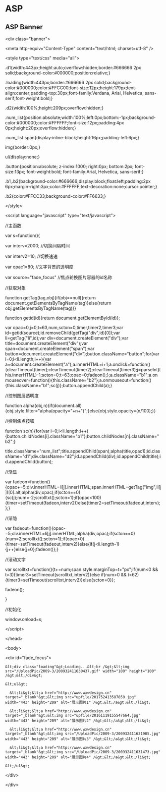 # ASP

## ASP Banner

&lt;div class="banner"&gt;

&lt;meta http-equiv="Content-Type" content="text/html; charset=utf-8" /&gt;

&lt;style type="text/css" media="all"&gt;

.d1{width:443px;height:auto;overflow:hidden;border:#666666 2px solid;background-color:#000000;position:relative;}

.loading{width:443px;border:#666666 2px solid;background-color:#000000;color:#FFCC00;font-size:12px;height:179px;text-align:center;padding-top:30px;font-family:Verdana, Arial, Helvetica, sans-serif;font-weight:bold;}

.d2{width:100%;height:209px;overflow:hidden;}

.num_list{position:absolute;width:100%;left:0px;bottom:-1px;background-color:#000000;color:#FFFFFF;font-size:12px;padding:4px 0px;height:20px;overflow:hidden;}

.num_list span{display:inline-block;height:16px;padding-left:6px;}

img{border:0px;}

ul{display:none;}

.button{position:absolute; z-index:1000; right:0px; bottom:2px; font-size:13px; font-weight:bold; font-family:Arial, Helvetica, sans-serif;}

.b1,.b2{background-color:#666666;display:block;float:left;padding:2px 6px;margin-right:3px;color:#FFFFFF;text-decoration:none;cursor:pointer;}

.b2{color:#FFCC33;background-color:#FF6633;}

&lt;/style&gt;

&lt;script language="javascript" type="text/javascript"&gt;

//主函数

var s=function(){

var interv=2000; //切换间隔时间

var interv2=10; //切换速速

var opac1=80; //文字背景的透明度

var source="fade_focus" //焦点轮换图片容器的id名称

//获取对象

function getTag(tag,obj){if(obj==null){return document.getElementsByTagName(tag)}else{return obj.getElementsByTagName(tag)}}

function getid(id){return document.getElementById(id)};

var opac=0,j=0,t=63,num,scton=0,timer,timer2,timer3;var id=getid(source);id.removeChild(getTag("div",id)[0]);var li=getTag("li",id);var div=document.createElement("div");var title=document.createElement("div");var span=document.createElement("span");var button=document.createElement("div");button.className="button";for(var i=0;i&lt;li.length;i++){var a=document.createElement("a");a.innerHTML=i+1;a.onclick=function(){clearTimeout(timer);clearTimeout(timer2);clearTimeout(timer3);j=parseInt(this.innerHTML)-1;scton=0;t=63;opac=0;fadeon();};a.className="b1";a.onmouseover=function(){this.className="b2"};a.onmouseout=function(){this.className="b1";sc(j)};button.appendChild(a);}

//控制图层透明度

function alpha(obj,n){if(document.all){obj.style.filter="alpha(opacity="+n+")";}else{obj.style.opacity=(n/100);}}

//控制焦点按钮

function sc(n){for(var i=0;i&lt;li.length;i++){button.childNodes[i].className="b1"};button.childNodes[n].className="b2";}

title.className="num_list";title.appendChild(span);alpha(title,opac1);id.className="d1";div.className="d2";id.appendChild(div);id.appendChild(title);id.appendChild(button);

//渐显

var fadeon=function(){opac+=5;div.innerHTML=li[j].innerHTML;span.innerHTML=getTag("img",li[j])[0].alt;alpha(div,opac);if(scton==0){sc(j);num=-2;scrolltxt();scton=1};if(opac&lt;100){timer=setTimeout(fadeon,interv2)}else{timer2=setTimeout(fadeout,interv);};}

//渐隐

var fadeout=function(){opac-=5;div.innerHTML=li[j].innerHTML;alpha(div,opac);if(scton==0){num=2;scrolltxt();scton=1};if(opac&gt;0){timer=setTimeout(fadeout,interv2)}else{if(j&lt;li.length-1){j++}else{j=0};fadeon()};}

//滚动文字

var scrolltxt=function(){t+=num;span.style.marginTop=t+"px";if(num&lt;0 && t&gt;3){timer3=setTimeout(scrolltxt,interv2)}else if(num&gt;0 && t&lt;62){timer3=setTimeout(scrolltxt,interv2)}else{scton=0}};

fadeon();

}

//初始化

window.onload=s;

&lt;/script&gt;


&lt;/head&gt;

&lt;body&gt;

&lt;div id="fade_focus"&gt;

    &lt;div class="loading"&gt;Loading...&lt;br /&gt;&lt;img src="/UploadPic/2009-3/200932411630437.gif" width="100" height="100" /&gt;&lt;/div&gt;

    &lt;ul&gt;

      &lt;li&gt;&lt;a href="http://www.wxwdesign.cn" target="_blank"&gt;&lt;img src="upfile/201752413587850.jpg" width="443" height="209" alt="展示图片1" /&gt;&lt;/a&gt;&lt;/li&gt;

      &lt;li&gt;&lt;a href="http://www.wxwdesign.cn" target="_blank"&gt;&lt;img src="upfile/20161119155547664.jpg" width="443" height="209" alt="展示图片2" /&gt;&lt;/a&gt;&lt;/li&gt;

      &lt;li&gt;&lt;a href="http://www.wxwdesign.cn" target="_blank"&gt;&lt;img src="/UploadPic/2009-3/200932411631905.jpg" width="443" height="209" alt="展示图片3" /&gt;&lt;/a&gt;&lt;/li&gt;

      &lt;li&gt;&lt;a href="http://www.wxwdesign.cn" target="_blank"&gt;&lt;img src="/UploadPic/2009-3/200932411631473.jpg" width="443" height="209" alt="展示图片4" /&gt;&lt;/a&gt;&lt;/li&gt;

    &lt;/ul&gt;

&lt;/div&gt;

&lt;/div&gt;
